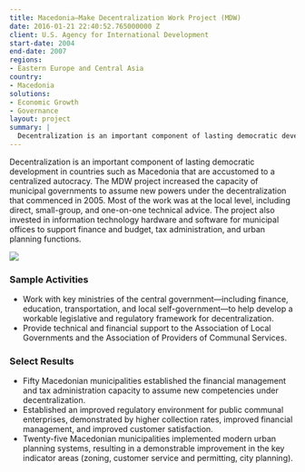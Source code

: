 ```yaml
---
title: Macedonia—Make Decentralization Work Project (MDW)
date: 2016-01-21 22:40:52.765000000 Z
client: U.S. Agency for International Development
start-date: 2004
end-date: 2007
regions:
- Eastern Europe and Central Asia
country:
- Macedonia
solutions:
- Economic Growth
- Governance
layout: project
summary: |
  Decentralization is an important component of lasting democratic development in countries such as Macedonia that are accustomed to a centralized autocracy. The MDW project increased the capacity of municipal governments to assume new powers under the decentralization that commenced in 2005.
---
```

Decentralization is an important component of lasting democratic development in countries such as Macedonia that are accustomed to a centralized autocracy. The MDW project increased the capacity of municipal governments to assume new powers under the decentralization that commenced in 2005. Most of the work was at the local level, including direct, small-group, and one-on-one technical advice. The project also invested in information technology hardware and software for municipal offices to support finance and budget, tax administration, and urban planning functions.

![][1]

###  Sample Activities

* Work with key ministries of the central government—including finance, education, transportation, and local self-government—to help develop a workable legislative and regulatory framework for decentralization.
* Provide technical and financial support to the Association of Local Governments and the Association of Providers of Communal Services.

###  Select Results

* Fifty Macedonian municipalities established the financial management and tax administration capacity to assume new competencies under decentralization.
* Established an improved regulatory environment for public communal enterprises, demonstrated by higher collection rates, improved financial management, and improved customer satisfaction.
* Twenty-five Macedonian municipalities implemented modern urban planning systems, resulting in a demonstrable improvement in the key indicator areas (zoning, customer service and permitting, city planning).

[1]: /assets/images/projects/MacedoniaMDW.jpg
